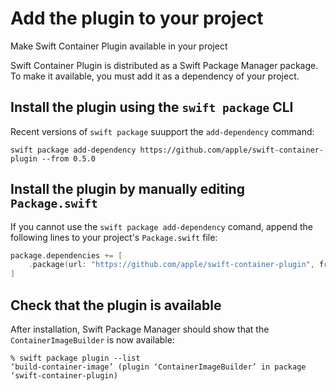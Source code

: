 # Add the plugin to your project

Make Swift Container Plugin available in your project

Swift Container Plugin is distributed as a Swift Package Manager package.    To make it available, you must add it as a dependency of your project.

## Install the plugin using the `swift package` CLI

Recent versions of `swift package` suupport the `add-dependency` command:

```shell
swift package add-dependency https://github.com/apple/swift-container-plugin --from 0.5.0
```

## Install the plugin by manually editing `Package.swift`

If you cannot use the `swift package add-dependency` comand, append the following lines to your project's `Package.swift` file:

```swift
package.dependencies += [
    .package(url: "https://github.com/apple/swift-container-plugin", from: "0.5.0"),
]
```

## Check that the plugin is available

After installation, Swift Package Manager should show that the `ContainerImageBuilder` is now available:

```shell
% swift package plugin --list
‘build-container-image’ (plugin ‘ContainerImageBuilder’ in package ‘swift-container-plugin)
```